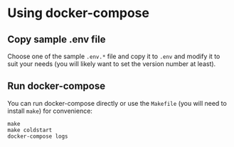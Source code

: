 # Using docker-compose

## Copy sample .env file

Choose one of the sample `.env.*` file and copy it to `.env` and modify it to suit your needs (you will likely want to set the version number at least).

## Run docker-compose

You can run docker-compose directly or use the `Makefile` (you will need to install `make`) for convenience:

```
make
make coldstart
docker-compose logs
```
